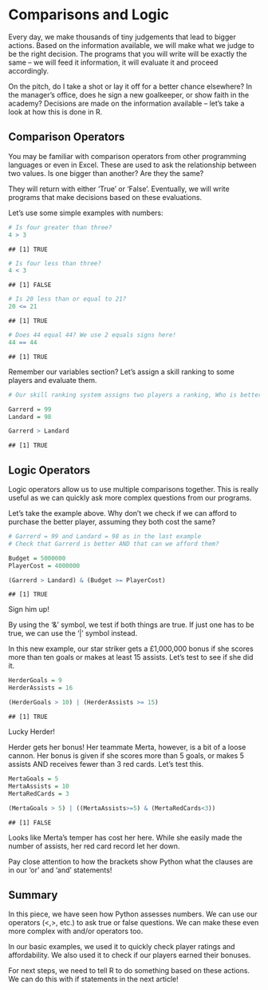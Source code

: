 Comparisons and Logic
================

Every day, we make thousands of tiny judgements that lead to bigger actions. Based on the information available, we will make what we judge to be the right decision. The programs that you will write will be exactly the same – we will feed it information, it will evaluate it and proceed accordingly.

On the pitch, do I take a shot or lay it off for a better chance elsewhere? In the manager’s office, does he sign a new goalkeeper, or show faith in the academy? Decisions are made on the information available – let’s take a look at how this is done in R.

Comparison Operators
--------------------

You may be familiar with comparison operators from other programming languages or even in Excel. These are used to ask the relationship between two values. Is one bigger than another? Are they the same?

They will return with either ‘True’ or ‘False’. Eventually, we will write programs that make decisions based on these evaluations.

Let’s use some simple examples with numbers:

``` r
# Is four greater than three?
4 > 3
```

    ## [1] TRUE

``` r
# Is four less than three?
4 < 3
```

    ## [1] FALSE

``` r
# Is 20 less than or equal to 21?
20 <= 21
```

    ## [1] TRUE

``` r
# Does 44 equal 44? We use 2 equals signs here!
44 == 44
```

    ## [1] TRUE

Remember our variables section? Let’s assign a skill ranking to some players and evaluate them.

``` r
# Our skill ranking system assigns two players a ranking, Who is better?

Garrerd = 99
Landard = 98

Garrerd > Landard
```

    ## [1] TRUE

Logic Operators
---------------

Logic operators allow us to use multiple comparisons together. This is really useful as we can quickly ask more complex questions from our programs.

Let’s take the example above. Why don’t we check if we can afford to purchase the better player, assuming they both cost the same?

``` r
# Garrerd = 99 and Landard = 98 as in the last example
# Check that Garrerd is better AND that can we afford them?

Budget = 5000000
PlayerCost = 4000000

(Garrerd > Landard) & (Budget >= PlayerCost)
```

    ## [1] TRUE

Sign him up!

By using the ‘&’ symbol, we test if both things are true. If just one has to be true, we can use the ‘|’ symbol instead.

In this new example, our star striker gets a £1,000,000 bonus if she scores more than ten goals or makes at least 15 assists. Let’s test to see if she did it.

``` r
HerderGoals = 9
HerderAssists = 16

(HerderGoals > 10) | (HerderAssists >= 15)
```

    ## [1] TRUE

Lucky Herder!

Herder gets her bonus! Her teammate Merta, however, is a bit of a loose cannon. Her bonus is given if she scores more than 5 goals, or makes 5 assists AND receives fewer than 3 red cards. Let’s test this.

``` r
MertaGoals = 5
MertaAssists = 10
MertaRedCards = 3

(MertaGoals > 5) | ((MertaAssists>=5) & (MertaRedCards<3))
```

    ## [1] FALSE

Looks like Merta’s temper has cost her here. While she easily made the number of assists, her red card record let her down.

Pay close attention to how the brackets show Python what the clauses are in our ‘or’ and ‘and’ statements!

Summary
-------

In this piece, we have seen how Python assesses numbers. We can use our operators (&lt;,&gt;, etc.) to ask true or false questions. We can make these even more complex with and/or operators too.

In our basic examples, we used it to quickly check player ratings and affordability. We also used it to check if our players earned their bonuses.

For next steps, we need to tell R to do something based on these actions. We can do this with if statements in the next article!
